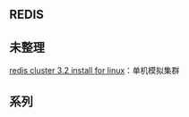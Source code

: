 ﻿


## REDIS



## 未整理



[redis cluster 3.2 install for linux](../20180917/redis_cluster_install.md)：单机模拟集群





## 系列

